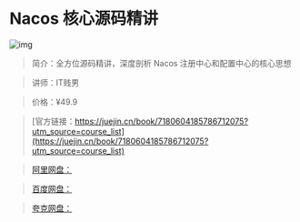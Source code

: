 # Nacos 核心源码精讲

![img](../../assets/78ac9f7d348948a2acd85a1ecf844e65~tplv-k3u1fbpfcp-no-mark:280:280:200:280.png)

> 简介：全方位源码精讲，深度剖析 Nacos 注册中心和配置中心的核心思想

> 讲师：IT贱男

> 价格：¥49.9

> [官方链接：https://juejin.cn/book/7180604185786712075?utm_source=course_list](https://juejin.cn/book/7180604185786712075?utm_source=course_list)

> [阿里网盘：]()

> [百度网盘：]()

> [夸克网盘：]()
